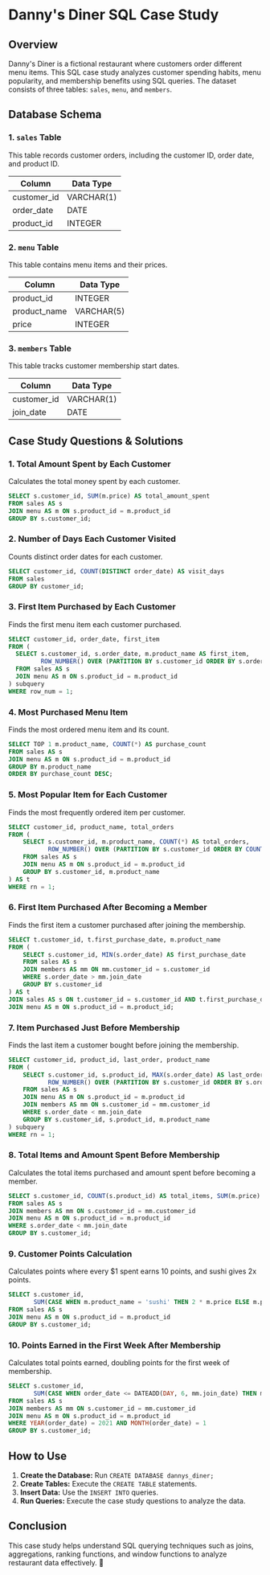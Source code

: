# Danny's Diner SQL Case Study

## Overview
Danny's Diner is a fictional restaurant where customers order different menu items. This SQL case study analyzes customer spending habits, menu popularity, and membership benefits using SQL queries. The dataset consists of three tables: `sales`, `menu`, and `members`.

## Database Schema

### 1. `sales` Table
This table records customer orders, including the customer ID, order date, and product ID.

| Column      | Data Type |
|------------|----------|
| customer_id | VARCHAR(1) |
| order_date  | DATE |
| product_id  | INTEGER |

### 2. `menu` Table
This table contains menu items and their prices.

| Column      | Data Type |
|------------|----------|
| product_id  | INTEGER |
| product_name | VARCHAR(5) |
| price       | INTEGER |

### 3. `members` Table
This table tracks customer membership start dates.

| Column      | Data Type |
|------------|----------|
| customer_id | VARCHAR(1) |
| join_date   | DATE |

## Case Study Questions & Solutions

### 1. Total Amount Spent by Each Customer
Calculates the total money spent by each customer.
```sql
SELECT s.customer_id, SUM(m.price) AS total_amount_spent
FROM sales AS s
JOIN menu AS m ON s.product_id = m.product_id
GROUP BY s.customer_id;
```

### 2. Number of Days Each Customer Visited
Counts distinct order dates for each customer.
```sql
SELECT customer_id, COUNT(DISTINCT order_date) AS visit_days
FROM sales
GROUP BY customer_id;
```

### 3. First Item Purchased by Each Customer
Finds the first menu item each customer purchased.
```sql
SELECT customer_id, order_date, first_item
FROM (
  SELECT s.customer_id, s.order_date, m.product_name AS first_item,
         ROW_NUMBER() OVER (PARTITION BY s.customer_id ORDER BY s.order_date) AS row_num
  FROM sales AS s
  JOIN menu AS m ON s.product_id = m.product_id
) subquery
WHERE row_num = 1;
```

### 4. Most Purchased Menu Item
Finds the most ordered menu item and its count.
```sql
SELECT TOP 1 m.product_name, COUNT(*) AS purchase_count
FROM sales AS s
JOIN menu AS m ON s.product_id = m.product_id
GROUP BY m.product_name
ORDER BY purchase_count DESC;
```

### 5. Most Popular Item for Each Customer
Finds the most frequently ordered item per customer.
```sql
SELECT customer_id, product_name, total_orders
FROM (
    SELECT s.customer_id, m.product_name, COUNT(*) AS total_orders,
           ROW_NUMBER() OVER (PARTITION BY s.customer_id ORDER BY COUNT(*) DESC) AS rn
    FROM sales AS s
    JOIN menu AS m ON s.product_id = m.product_id
    GROUP BY s.customer_id, m.product_name
) AS t
WHERE rn = 1;
```

### 6. First Item Purchased After Becoming a Member
Finds the first item a customer purchased after joining the membership.
```sql
SELECT t.customer_id, t.first_purchase_date, m.product_name
FROM (
    SELECT s.customer_id, MIN(s.order_date) AS first_purchase_date
    FROM sales AS s
    JOIN members AS mm ON mm.customer_id = s.customer_id
    WHERE s.order_date > mm.join_date
    GROUP BY s.customer_id
) AS t
JOIN sales AS s ON t.customer_id = s.customer_id AND t.first_purchase_date = s.order_date
JOIN menu AS m ON s.product_id = m.product_id;
```

### 7. Item Purchased Just Before Membership
Finds the last item a customer bought before joining the membership.
```sql
SELECT customer_id, product_id, last_order, product_name
FROM (
    SELECT s.customer_id, s.product_id, MAX(s.order_date) AS last_order, m.product_name,
           ROW_NUMBER() OVER (PARTITION BY s.customer_id ORDER BY s.order_date DESC) AS rn
    FROM sales AS s
    JOIN menu AS m ON s.product_id = m.product_id
    JOIN members AS mm ON s.customer_id = mm.customer_id
    WHERE s.order_date < mm.join_date
    GROUP BY s.customer_id, s.product_id, m.product_name
) subquery
WHERE rn = 1;
```

### 8. Total Items and Amount Spent Before Membership
Calculates the total items purchased and amount spent before becoming a member.
```sql
SELECT s.customer_id, COUNT(s.product_id) AS total_items, SUM(m.price) AS total_amount_spent
FROM sales AS s
JOIN members AS mm ON s.customer_id = mm.customer_id
JOIN menu AS m ON s.product_id = m.product_id
WHERE s.order_date < mm.join_date
GROUP BY s.customer_id;
```

### 9. Customer Points Calculation
Calculates points where every $1 spent earns 10 points, and sushi gives 2x points.
```sql
SELECT s.customer_id,
       SUM(CASE WHEN m.product_name = 'sushi' THEN 2 * m.price ELSE m.price END) * 10 AS total_points
FROM sales AS s
JOIN menu AS m ON s.product_id = m.product_id
GROUP BY s.customer_id;
```

### 10. Points Earned in the First Week After Membership
Calculates total points earned, doubling points for the first week of membership.
```sql
SELECT s.customer_id,
       SUM(CASE WHEN order_date <= DATEADD(DAY, 6, mm.join_date) THEN m.price * 2 ELSE m.price END) * 10 AS total_points
FROM sales AS s
JOIN members AS mm ON s.customer_id = mm.customer_id
JOIN menu AS m ON s.product_id = m.product_id
WHERE YEAR(order_date) = 2021 AND MONTH(order_date) = 1
GROUP BY s.customer_id;
```

## How to Use
1. **Create the Database:** Run `CREATE DATABASE dannys_diner;`
2. **Create Tables:** Execute the `CREATE TABLE` statements.
3. **Insert Data:** Use the `INSERT INTO` queries.
4. **Run Queries:** Execute the case study questions to analyze the data.

## Conclusion
This case study helps understand SQL querying techniques such as joins, aggregations, ranking functions, and window functions to analyze restaurant data effectively. 🚀

